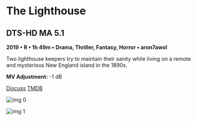 # The Lighthouse

## DTS-HD MA 5.1

**2019 • R • 1h 49m • Drama, Thriller, Fantasy, Horror • aron7awol**

Two lighthouse keepers try to maintain their sanity while living on a remote and mysterious New England island in the 1890s.

**MV Adjustment:** -1 dB

[Discuss](https://www.avsforum.com/threads/bass-eq-for-filtered-movies.2995212/post-59099172)  [TMDB](503919)

![img 0](https://i.imgur.com/OC2YwyQ.jpg)

![img 1](https://i.imgur.com/fnt7D4b.png)

